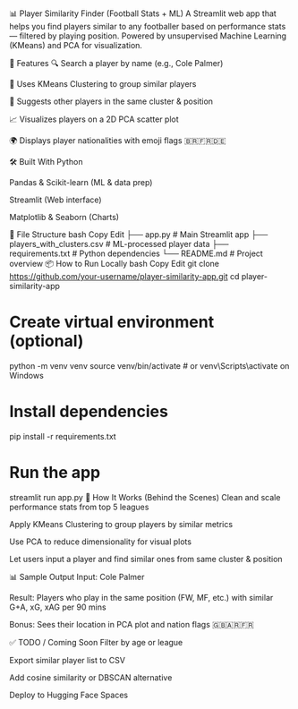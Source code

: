 📊 Player Similarity Finder (Football Stats + ML)
A Streamlit web app that helps you find players similar to any footballer based on performance stats — filtered by playing position. Powered by unsupervised Machine Learning (KMeans) and PCA for visualization.

🚀 Features
🔍 Search a player by name (e.g., Cole Palmer)

🧠 Uses KMeans Clustering to group similar players

🧩 Suggests other players in the same cluster & position

📈 Visualizes players on a 2D PCA scatter plot

🌍 Displays player nationalities with emoji flags 🇧🇷🇫🇷🇩🇪

🛠 Built With
Python

Pandas & Scikit-learn (ML & data prep)

Streamlit (Web interface)

Matplotlib & Seaborn (Charts)

📁 File Structure
bash
Copy
Edit
├── app.py                    # Main Streamlit app
├── players_with_clusters.csv # ML-processed player data
├── requirements.txt         # Python dependencies
└── README.md                # Project overview
📦 How to Run Locally
bash
Copy
Edit
git clone https://github.com/your-username/player-similarity-app.git
cd player-similarity-app

# Create virtual environment (optional)
python -m venv venv
source venv/bin/activate  # or venv\Scripts\activate on Windows

# Install dependencies
pip install -r requirements.txt

# Run the app
streamlit run app.py
🧠 How It Works (Behind the Scenes)
Clean and scale performance stats from top 5 leagues

Apply KMeans Clustering to group players by similar metrics

Use PCA to reduce dimensionality for visual plots

Let users input a player and find similar ones from same cluster & position

📊 Sample Output
Input: Cole Palmer

Result: Players who play in the same position (FW, MF, etc.) with similar G+A, xG, xAG per 90 mins

Bonus: Sees their location in PCA plot and nation flags 🇬🇧🇦🇷🇫🇷

✅ TODO / Coming Soon
 Filter by age or league

 Export similar player list to CSV

 Add cosine similarity or DBSCAN alternative

 Deploy to Hugging Face Spaces
